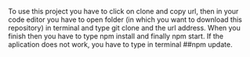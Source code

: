 To use this project you have to click on clone and copy url, then in your code editor you have to open folder (in which you want to download this repository) in terminal and type git clone and the url address. When you finish then you have to type npm install and finally npm start. If the aplication does not work, you have to type in terminal ##npm update.
